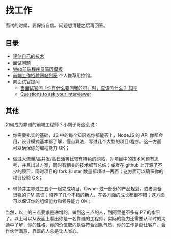 # 找工作
面试的时候，要保持自信。问题想清楚之后再回答。

## 目录
* [评估自己的技术](assessment)
* [面试问题](question.md)
* [Web前端程序员简历模板](resume.md)
* [前端工作招聘网站列表](https://dwqs.gitbooks.io/frontenddevhandbook/content/practice/front-end-jobs.html) 个人推荐用拉钩。
* 向面试官提问
  * [当面试官问「你有什么要问我的吗」时，应该问什么？ 知乎](https://www.zhihu.com/question/28058827)
  * [Questions to ask your interviewer](https://rkoutnik.com/articles/Questions-to-ask-your-interviewer.html)

## 其他
如何成为靠谱的前端工程师？小胡子哥这么说：

- 你需要扎实的基础，JS 中的每个知识点你都能答上，NodeJS 的 API 你都会用，设计模式基本都了解，懂点算法，写过几个大型的项目/程序。这一方面可以确保你的编程能力 OK；

- 做过大流量/高并发/高日活等比较有特色的网站，对项目中的技术问题有思考，并且出过方案，同时有相关的技术细节总结；或者在 github 上开源了不少的项目，同时项目的 fork 和 star 数量都超过一两百；这方面可以确保你的项目经验 OK；

- 带领并主导过三五个一起完成项目，Owner 过一部分的产品规划，或者具备很强的 PM 意识；培养了几个不错的新人，在各方面的成长都很不错；这方面可以保证你的组织能力和领导能力 OK；

当然，以上的三点要求是递增的，做到这三点的人，到阿里差不多有 P7 的水平了。以上可以从表面上看出你是一名靠谱的工程师，实际的能力还需要从平时的沟通中了解，你的性格、你的价值取向是否符合团队气质，你的工作是否让客户、合作伙伴满意，靠谱的人总是让人省心。